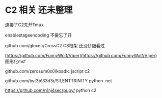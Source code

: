 # C2 相关 还未整理

连接了C2先开Tmux

enablestageencoding 不要忘了开

github.com/gloxec/CrossC2   CS框架 还没仔细看过

[https://github.com/FunnyWolf/Viper](https://github.com/FunnyWolf/Viper)  图形化msf



github.com/zerosum0x0/koadic          jscript c2



github.com/byt3bl33d3r/SILENTTRINITY   python .net



https://github.com/n1nj4sec/pupy/   python c2

